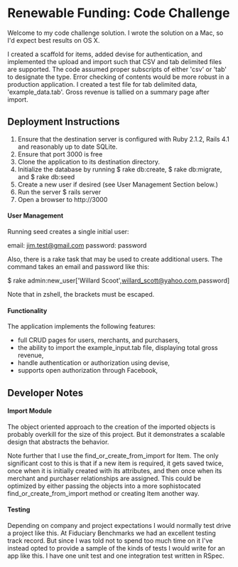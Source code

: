 Renewable Funding: Code Challenge
=================================

Welcome to my code challenge solution.  I wrote the solution on a Mac, so I'd expect best results on OS X.  

I created a scaffold for items, added devise for authentication, and implemented the upload and import such that CSV and tab delimited files are supported.   The code assumed proper subscripts of either 'csv' or 'tab' to designate the type.  Error checking of contents would be more robust in a production application.  I created a test file for tab delimited data, 'example_data.tab'.  Gross revenue is tallied on a summary page after import.

## Deployment Instructions

1. Ensure that the destination server is configured with Ruby 2.1.2, Rails 4.1 and reasonably up to date SQLite.
1. Ensure that port 3000 is free
1. Clone the application to its destination directory.
1. Initialize the database by running $ rake db:create, $ rake db:migrate, and $ rake db:seed
1. Create a new user if desired (see User Management Section below.)
1. Run the server $ rails server
1. Open a browser to http://3000

#### User Management

Running seed creates a single initial user:

  email: jim.test@gmail.com
  password: password

Also, there is a rake task that may be used to create additional users.  The command takes an email and password like this:

  $ rake admin:new_user['Willard Scoot',willard_scott@yahoo.com,password]

Note that in zshell, the brackets must be escaped.

#### Functionality

The application implements the following features:
* full CRUD pages for users, merchants, and purchasers,
* the ability to import the example_input.tab file, displaying total gross revenue,
* handle authentication or authorization using devise,
* supports open authorization through Facebook,

## Developer Notes

#### Import Module

The object oriented approach to the creation of the imported objects is probably overkill for the size of this project.  But it demonstrates a scalable design that abstracts the behavior.

Note further that I use the find_or_create_from_import for Item.  The only significant cost to this is that if a new item is required, it gets saved twice, once when it is initially created with its attributes, and then once when its merchant and purchaser relationships are assigned.  This could be optimized by either passing the objects into a more sophistocated find_or_create_from_import method or creating Item another way.

#### Testing

Depending on company and project expectations I would normally test drive a project like this.  At Fiduciary Benchmarks we had an excellent testing track record.  But since I was told not to spend too much time on it I've instead opted to provide a sample of the kinds of tests I would write for an app like this. I have one unit test and one integration test written in RSpec.
